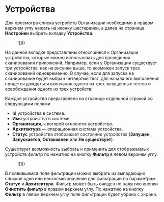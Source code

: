 # Устройства

Для просмотра списка устройств Организации необходимо в правом верхнем углу нажать на иконку шестеренки, а далее на странице **Настройки** выбрать вкладку **Устройства**.

<figure markdown>
![]()
</figure>

На данной вкладке представлены относящиеся к Организации устройства, которые можно использовать для проведения сканирования приложений. Например, если у Организации существует три устройства, как на рисунке выше, то возможен запуск трех сканирований одновременно. В случае, если для запуска на сканирование будет выбран четвертый тест, для начала его выполнения придется дождаться окончания одного из трех запущенных тестов и освобождения одного из трех устройств. 

Каждое устройство представлено на странице отдельной строкой со следующими полями:

* **Id** устройства в системе.
* **Имя** устройства в системе.
* **Организация**, к которой относится устройство.
* **Архитектура** — операционная система устройства.
* **Статус** устройства отображает состояние устройства (**Запущен**, **Запускается**, **Остановлен** или **Не существует**).

Существует возможность выбрать и применить для отображаемых устройств фильтр по нажатию на кнопку **Фильтр** в левом верхнем углу.

<figure markdown>
![]()
</figure>

В появившемся поле фильтрации можно выбрать из выпадающих списков одно или несколько значений для фильтрации по параметрам **Статус** и **Архитектура**. Фильтр может быть очищен по нажатию кнопки **Очистить фильтр** в правом верхнем углу. По нажатию на кнопку **Фильтр** в левом верхнем углу поле фильтрации будет убрано с экрана.